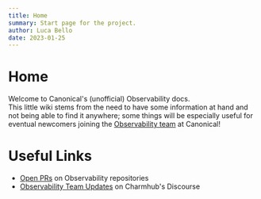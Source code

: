 ```yaml
---
title: Home
summary: Start page for the project.
author: Luca Bello
date: 2023-01-25
---
```

# Home

Welcome to Canonical's (unofficial) Observability docs.  
This little wiki stems from the need to have some information at hand and not being able to find it anywhere; some things will be especially useful for eventual newcomers joining the [Observability team](https://charmhub.io/topics/canonical-observability-stack) at Canonical!

# Useful Links

* [Open PRs](https://github.com/pulls?q=is%3Aopen+is%3Apr+archived%3Afalse+repo%3Acanonical%2Falertmanager-k8s-operator+repo%3Acanonical%2Favalanche-k8s-operator+repo%3Acanonical%2Fcatalogue-k8s-operator+repo%3Acanonical%2Fcos-configuration-k8s-operator+repo%3Acanonical%2Fcos-lite-bundle+repo%3Acanonical%2Fcos-proxy-k8s-operator+repo%3Acanonical%2Fcos-tool+repo%3Acanonical%2Fgrafana-agent-k8s-operator+repo%3Acanonical%2Fgrafana-k8s-operator+repo%3Acanonical%2Fkarma-k8s-operator+repo%3Acanonical%2Floki-k8s-operator+repo%3Acanonical%2Fobservability-libs+repo%3Acanonical%2Fprometheus-k8s-operator+repo%3Acanonical%2Fprometheus-scrape-config-k8s-operator+repo%3Acanonical%2Fprometheus-scrape-target-k8s-operator+repo%3Acanonical%2Fpromql-transform+repo%3Acanonical%2Ftraefik-k8s-operator+repo%3Acanonical%2Ftraefik-route-k8s-operator+) on Observability repositories
* [Observability Team Updates](https://discourse.charmhub.io/search?expanded=true&q=%22Observability%20Team%20Updates%22%20tags%3Ateam-updates%2Cannouncements%20order%3Alatest) on Charmhub's Discourse
